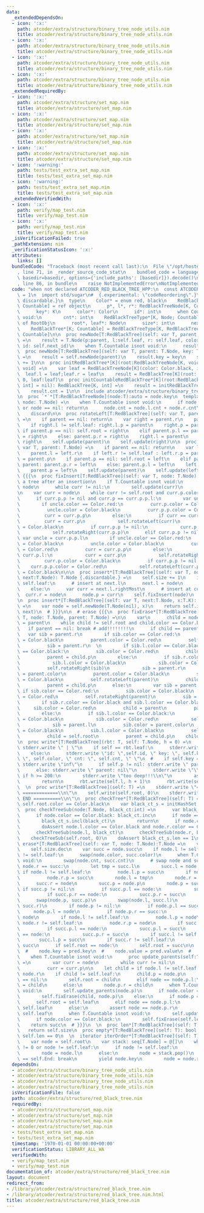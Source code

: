 ```yaml
---
data:
  _extendedDependsOn:
  - icon: ':x:'
    path: atcoder/extra/structure/binary_tree_node_utils.nim
    title: atcoder/extra/structure/binary_tree_node_utils.nim
  - icon: ':x:'
    path: atcoder/extra/structure/binary_tree_node_utils.nim
    title: atcoder/extra/structure/binary_tree_node_utils.nim
  - icon: ':x:'
    path: atcoder/extra/structure/binary_tree_node_utils.nim
    title: atcoder/extra/structure/binary_tree_node_utils.nim
  - icon: ':x:'
    path: atcoder/extra/structure/binary_tree_node_utils.nim
    title: atcoder/extra/structure/binary_tree_node_utils.nim
  _extendedRequiredBy:
  - icon: ':x:'
    path: atcoder/extra/structure/set_map.nim
    title: atcoder/extra/structure/set_map.nim
  - icon: ':x:'
    path: atcoder/extra/structure/set_map.nim
    title: atcoder/extra/structure/set_map.nim
  - icon: ':x:'
    path: atcoder/extra/structure/set_map.nim
    title: atcoder/extra/structure/set_map.nim
  - icon: ':x:'
    path: atcoder/extra/structure/set_map.nim
    title: atcoder/extra/structure/set_map.nim
  - icon: ':warning:'
    path: tests/test_extra_set_map.nim
    title: tests/test_extra_set_map.nim
  - icon: ':warning:'
    path: tests/test_extra_set_map.nim
    title: tests/test_extra_set_map.nim
  _extendedVerifiedWith:
  - icon: ':x:'
    path: verify/map_test.nim
    title: verify/map_test.nim
  - icon: ':x:'
    path: verify/map_test.nim
    title: verify/map_test.nim
  _isVerificationFailed: true
  _pathExtension: nim
  _verificationStatusIcon: ':x:'
  attributes:
    links: []
  bundledCode: "Traceback (most recent call last):\n  File \"/opt/hostedtoolcache/Python/3.9.6/x64/lib/python3.9/site-packages/onlinejudge_verify/documentation/build.py\"\
    , line 71, in _render_source_code_stat\n    bundled_code = language.bundle(stat.path,\
    \ basedir=basedir, options={'include_paths': [basedir]}).decode()\n  File \"/opt/hostedtoolcache/Python/3.9.6/x64/lib/python3.9/site-packages/onlinejudge_verify/languages/nim.py\"\
    , line 86, in bundle\n    raise NotImplementedError\nNotImplementedError\n"
  code: "when not declared ATCODER_RED_BLACK_TREE_HPP:\n  const ATCODER_RED_BLACK_TREE_HPP*\
    \ = 1\n  import std/sugar\n#  {.experimental: \"codeReordering\".}\n  {.push inline,\
    \ discardable.}\n  type\n    Color* = enum red, black\n    RedBlackTreeNode*[K;\
    \ Countable] = ref object\n      p*, l*, r*: RedBlackTreeNode[K, Countable]\n\
    \      key*: K\n      color*: Color\n      id*: int\n      when Countable isnot\
    \ void:\n        cnt*: int\n    RedBlackTreeType*[K, Node; Countable] = object\
    \ of RootObj\n      root*, leaf*: Node\n      size*: int\n      next_id*: int\n\
    \    RedBlackTree*[K; Countable] = RedBlackTreeType[K, RedBlackTreeNode[K, Countable],\
    \ Countable]\n\n  proc newNode[T:RedBlackTree](self: var T, parent: T.Node): T.Node\
    \ =\n    result = T.Node(p:parent, l:self.leaf, r: self.leaf, color: Color.red,\
    \ id: self.next_id)\n    when T.Countable isnot void:\n      result.cnt = 1\n\n\
    \  proc newNode[T:RedBlackTree](self: var T, parent: T.Node, key: T.K): T.Node\
    \ =\n    result = self.newNode(parent)\n    result.key = key\n    self.next_id\
    \ += 1\n\n  proc initRedBlackTree*[K](root:RedBlackTreeNode[K, void] = nil): RedBlackTree[K,\
    \ void] =\n    var leaf = RedBlackTreeNode[K](color: Color.black, id: -1)\n  \
    \  leaf.l = leaf;leaf.r = leaf\n    result = RedBlackTree[K](root: root, next_id:\
    \ 0, leaf:leaf)\n  proc initCountableRedBlackTree*[K](root:RedBlackTreeNode[K,\
    \ int] = nil): RedBlackTree[K, int] =\n    result = initRedBlackTree[K](root)\n\
    \    result.cnt = 1\n\n  include atcoder/extra/structure/binary_tree_node_utils\n\
    \n  proc `*`*[T:RedBlackTreeNode](node:T):auto = node.key\n  template update*[T:RedBlackTree](self:T,\
    \ node: T.Node) =\n    when T.Countable isnot void:\n      if node == self.leaf\
    \ or node == nil: return\n      node.cnt = node.l.cnt + node.r.cnt\n      node.cnt.inc\n\
    \    discard\n\n  proc rotateLeft[T:RedBlackTree](self: var T, parent: T.Node)\
    \ =\n    if parent == nil: return\n    var right = parent.r\n    parent.r = right.l\n\
    \    if right.l != self.leaf: right.l.p = parent\n    right.p = parent.p\n   \
    \ if parent.p == nil: self.root = right\n    elif parent.p.l == parent: parent.p.l\
    \ = right\n    else: parent.p.r = right\n    right.l = parent\n    parent.p =\
    \ right\n    self.update(parent)\n    self.update(right)\n\n  proc rotateRight[T:RedBlackTree](self:\
    \ var T, parent: T.Node) =\n    if parent == nil: return\n    var left = parent.l\n\
    \    parent.l = left.r\n    if left.r != self.leaf : left.r.p = parent\n    left.p\
    \ = parent.p\n    if parent.p == nil: self.root = left\n    elif parent.p.r ==\
    \ parent: parent.p.r = left\n    else: parent.p.l = left\n    left.r = parent\n\
    \    parent.p = left\n    self.update(parent)\n    self.update(left)\n\n  # insert\
    \ {{{\n  proc fixInsert[T:RedBlackTree](self: var T, node: T.Node) =\n    ## Rebalances\
    \ a tree after an insertion\n    if T.Countable isnot void:\n      var curr =\
    \ node\n      while curr != nil:\n        self.update(curr)\n        curr = curr.p\n\
    \n    var curr = node\n    while curr != self.root and curr.p.color == Color.red:\n\
    \      if curr.p.p != nil and curr.p == curr.p.p.l:\n        var uncle = curr.p.p.r\n\
    \        if uncle.color == Color.red:\n          curr.p.color = Color.black\n\
    \          uncle.color = Color.black\n          curr.p.p.color = Color.red\n \
    \         curr = curr.p.p\n        else:\n          if curr == curr.p.r:\n   \
    \         curr = curr.p\n            self.rotateLeft(curr)\n          curr.p.color\
    \ = Color.black\n          if curr.p.p != nil:\n            curr.p.p.color = Color.red\n\
    \            self.rotateRight(curr.p.p)\n      elif curr.p.p != nil:\n       \
    \ var uncle = curr.p.p.l\n        if uncle.color == Color.red:\n          curr.p.color\
    \ = Color.black\n          uncle.color = Color.black\n          curr.p.p.color\
    \ = Color.red\n          curr = curr.p.p\n        else:\n          if curr ==\
    \ curr.p.l:\n            curr = curr.p\n            self.rotateRight(curr)\n \
    \         curr.p.color = Color.black\n          if curr.p.p != nil:\n        \
    \    curr.p.p.color = Color.red\n            self.rotateLeft(curr.p.p)\n    self.root.color\
    \ = Color.black\n\n\n  proc insert*[T:RedBlackTree](self: var T, node:T.Node,\
    \ next:T.Node): T.Node {.discardable.} =\n    self.size += 1\n    if next.l ==\
    \ self.leaf:\n      # insert at next.l\n      next.l = node\n      node.p = next\n\
    \    else:\n      var curr = next.l.rightMost\n      # insert at curr.r\n    \
    \  curr.r = node\n      node.p = curr\n    self.fixInsert(node)\n    return node\n\
    \n  proc insert*[T:RedBlackTree](self: var T, next:T.Node, x:T.K): T.Node {.discardable.}\
    \ =\n    var node = self.newNode(T.Node(nil), x)\n    return self.insert(node,\
    \ next)\n  # }}}\n\n  # erase {{{\n  proc fixErase*[T:RedBlackTree](self: var\
    \ T, node: T.Node, parent: T.Node) =\n\n    var\n      child = node\n      parent\
    \ = parent\n    while child != self.root and child.color == Color.black:\n   \
    \   if parent == nil: break # add!!!!!!!!\n      if child == parent.l:\n     \
    \   var sib = parent.r\n        if sib.color == Color.red:\n          sib.color\
    \ = Color.black\n          parent.color = Color.red\n          self.rotateLeft(parent)\n\
    \          sib = parent.r\n  \n        if sib.l.color == Color.black and sib.r.color\
    \ == Color.black:\n          sib.color = Color.red\n          child = parent\n\
    \          parent = child.p\n        else:\n          if sib.r.color == Color.black:\n\
    \            sib.l.color = Color.black\n            sib.color = Color.red\n  \
    \          self.rotateRight(sib)\n            sib = parent.r\n          sib.color\
    \ = parent.color\n          parent.color = Color.black\n          sib.r.color\
    \ = Color.black\n          self.rotateLeft(parent)\n          child = self.root\n\
    \          parent = child.p\n      else:\n        var sib = parent.l\n       \
    \ if sib.color == Color.red:\n          sib.color = Color.black\n          parent.color\
    \ = Color.red\n          self.rotateRight(parent)\n          sib = parent.l\n\n\
    \        if sib.r.color == Color.black and sib.l.color == Color.black:\n     \
    \     sib.color = Color.red\n          child = parent\n          parent = child.p\n\
    \        else:\n          if sib.l.color == Color.black:\n            sib.r.color\
    \ = Color.black\n            sib.color = Color.red\n            self.rotateLeft(sib)\n\
    \            sib = parent.l\n          sib.color = parent.color\n          parent.color\
    \ = Color.black\n          sib.l.color = Color.black\n          self.rotateRight(parent)\n\
    \          child = self.root\n          parent = child.p\n    child.color = Color.black\n\
    \n  proc write*[T:RedBlackTree](rbt: T, self: T.Node, h = 0) =\n    for i in 0..<h:\
    \ stderr.write \" | \"\n    if self == rbt.leaf:\n      stderr.write \"*\\n\"\n\
    \    else:\n      stderr.write \"id: \",self.id, \" key: \", self.key, \" color:\
    \ \", self.color, \" cnt: \", self.cnt, \" \"\n  #    if self.key == T.K.inf:\
    \ stderr.write \"inf\"\n      if self.p != nil: stderr.write \" parent: \", self.p.id\n\
    \      else: stderr.write \" parent: nil\"\n      stderr.write \"\\n\"\n     \
    \ if h >= 200:\n        stderr.write \"too deep!!!\\n\"\n        assert false\n\
    \        return\n      rbt.write(self.l, h + 1)\n      rbt.write(self.r, h + 1)\n\
    \  \n  proc write*[T:RedBlackTree](self: T) =\n    stderr.write \"======= RB-TREE\
    \ =============\\n\"\n    self.write(self.root, 0)\n    stderr.write \"=======\
    \ END ==========\\n\"\n  proc checkTree*[T:RedBlackTree](self: T) =\n    doAssert\
    \ self.root.color == Color.black\n    var black_ct_s = initHashSet[int]()\n  \
    \  proc checkTreeSub(node:T.Node, black_ct:int) =\n      var black_ct = black_ct\n\
    \      if node.color == Color.black: black_ct.inc\n      if node == self.leaf:\n\
    \        black_ct_s.incl(black_ct)\n        return\n      if node.color == Color.red:\n\
    \        doAssert node.l.color == Color.black and node.r.color == Color.black\n\
    \      checkTreeSub(node.l, black_ct)\n      checkTreeSub(node.r, black_ct)\n\
    \    checkTreeSub(self.root, 0)\n    doAssert black_ct_s.len == 1\n\n  \n  proc\
    \ erase*[T:RedBlackTree](self: var T, node: T.Node):T.Node =\n    var node = node\n\
    \    self.size.dec\n    var succ = node.succ\n    if node.l != self.leaf and node.r\
    \ != self.leaf:\n      swap(node.color, succ.color)\n      when T.Countable isnot\
    \ void:\n        swap(node.cnt, succ.cnt)\n      # swap node and succ\n      if\
    \ node.r == succ:\n        let tmp = succ.l\n        succ.l = node.l\n       \
    \ if node.l != self.leaf:\n          node.l.p = succ\n        if node.r != self.leaf:\n\
    \          node.r.p = succ\n        node.l = tmp\n        node.r = succ.r\n  \
    \      succ.r = node\n        succ.p = node.p\n        node.p = succ\n       \
    \ if succ.p != nil:\n          if succ.p.l == node:\n            succ.p.l = succ\n\
    \          if succ.p.r == node:\n            succ.p.r = succ\n      else:\n  \
    \      swap(node.p, succ.p)\n        swap(node.l, succ.l)\n        swap(node.r,\
    \ succ.r)\n        if node.p != nil:\n          if node.p.l == succ:\n       \
    \     node.p.l = node\n          if node.p.r == succ:\n            node.p.r =\
    \ node\n        if node.l != self.leaf:\n          node.l.p = node\n        if\
    \ node.r != self.leaf:\n          node.r.p = node\n        if succ.p != nil:\n\
    \          if succ.p.l == node:\n            succ.p.l = succ\n          if succ.p.r\
    \ == node:\n            succ.p.r = succ\n        if succ.l != self.leaf:\n   \
    \       succ.l.p = succ\n        if succ.r != self.leaf:\n          succ.r.p =\
    \ succ\n      if self.root == node:\n        self.root = succ\n\n  #    self.write()\n\
    \  #    node.key = pred.key\n  #    node.value = pred.value\n  #    node = pred\n\
    \    when T.Countable isnot void:\n      proc update_parents(self:T, node:T.Node)\
    \ =\n        var curr = node\n        while curr != nil:\n          self.update(curr)\n\
    \          curr = curr.p\n\n    let child = if node.l != self.leaf: node.l else:\
    \ node.r\n    if child != self.leaf:\n      child.p = node.p\n      if node.p\
    \ == nil:\n        self.root = child\n      elif node == node.p.l:\n        node.p.l\
    \ = child\n      else:\n        node.p.r = child\n      when T.Countable isnot\
    \ void:\n        self.update_parents(node.p)\n      if node.color == Color.black:\n\
    \        self.fixErase(child, node.p)\n    else:\n      if node.p == nil:\n  \
    \      self.root = self.leaf\n      elif node == node.p.l:\n        node.p.l =\
    \ self.leaf\n      else:\n        assert node == node.p.r\n        node.p.r =\
    \ self.leaf\n      when T.Countable isnot void:\n        self.update_parents(node.p)\n\
    \      if node.color == Color.black:\n        self.fixErase(self.leaf, node.p)\n\
    \    return succ\n  # }}}\n  \n  proc len*[T:RedBlackTree](self: T): int =\n \
    \   return self.size\n  proc empty*[T:RedBlackTree](self: T): bool =\n    return\
    \ self.len == 0\n  \n  iterator iterOrder*[T:RedBlackTree](self: T): auto =\n\
    \    var node = self.root\n    var stack: seq[T.Node] = @[]\n    while stack.len()\
    \ != 0 or node != self.leaf:\n      if node != self.leaf:\n        stack.add(node)\n\
    \        node = node.l\n      else:\n        node = stack.pop()\n        if node\
    \ == self.End: break\n        yield node.key\n        node = node.r\n  {.pop.}\n"
  dependsOn:
  - atcoder/extra/structure/binary_tree_node_utils.nim
  - atcoder/extra/structure/binary_tree_node_utils.nim
  - atcoder/extra/structure/binary_tree_node_utils.nim
  - atcoder/extra/structure/binary_tree_node_utils.nim
  isVerificationFile: false
  path: atcoder/extra/structure/red_black_tree.nim
  requiredBy:
  - atcoder/extra/structure/set_map.nim
  - atcoder/extra/structure/set_map.nim
  - atcoder/extra/structure/set_map.nim
  - atcoder/extra/structure/set_map.nim
  - tests/test_extra_set_map.nim
  - tests/test_extra_set_map.nim
  timestamp: '1970-01-01 00:00:00+00:00'
  verificationStatus: LIBRARY_ALL_WA
  verifiedWith:
  - verify/map_test.nim
  - verify/map_test.nim
documentation_of: atcoder/extra/structure/red_black_tree.nim
layout: document
redirect_from:
- /library/atcoder/extra/structure/red_black_tree.nim
- /library/atcoder/extra/structure/red_black_tree.nim.html
title: atcoder/extra/structure/red_black_tree.nim
---
```

